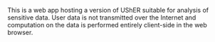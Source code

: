 This is a web app hosting a version of UShER suitable for analysis of sensitive data. User data is not transmitted over the Internet and computation on the data is performed entirely client-side in the web browser.
